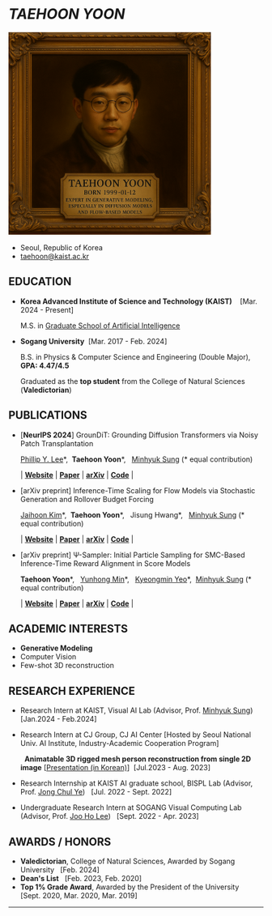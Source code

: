 # ***TAEHOON YOON***
<img src="./assets/image.png" height="400" width="400">

- Seoul, Republic of Korea
- taehoon@kaist.ac.kr

## EDUCATION
- **Korea Advanced Institute of Science and Technology (KAIST)** &nbsp;&nbsp; [Mar. 2024 - Present]
  
  M.S. in [Graduate School of Artificial Intelligence](https://gsai.kaist.ac.kr/)

- **Sogang University**    &nbsp;[Mar. 2017 - Feb. 2024]

  B.S. in Physics & Computer Science and Engineering (Double Major),&nbsp;&nbsp; **GPA: 4.47/4.5**
  
  Graduated as the **top student** from the College of Natural Sciences (**Valedictorian**)

## PUBLICATIONS
- [**NeurIPS 2024**] GrounDiT: Grounding Diffusion Transformers via Noisy Patch Transplantation
  
  [Phillip Y. Lee](https://phillipinseoul.github.io/)\*, &nbsp;**Taehoon Yoon**\*, &nbsp; [Minhyuk Sung](https://mhsung.github.io/) (* equal contribution)

  | [**Website**](https://groundit-diffusion.github.io/) | [**Paper**](https://groundit-diffusion.github.io/static/groundit_paper.pdf) | [**arXiv**](https://arxiv.org/abs/2410.20474) | [**Code**](https://github.com/KAIST-Visual-AI-Group/GrounDiT) |

- [arXiv preprint] Inference-Time Scaling for Flow Models via Stochastic Generation and Rollover Budget Forcing

  [Jaihoon Kim](https://jh27kim.github.io/)\*, &nbsp;**Taehoon Yoon**\*, &nbsp; Jisung Hwang\*, &nbsp; [Minhyuk Sung](https://mhsung.github.io/) (* equal contribution)
  
  | [**Website**](https://flow-inference-time-scaling.github.io/) | [**Paper**](https://flow-inference-time-scaling.github.io/static/manuscript.pdf) | [**arXiv**](https://arxiv.org/abs/2503.19385) | [**Code**](https://github.com/KAIST-Visual-AI-Group/Flow-Inference-Time-Scaling) |

- [arXiv preprint] Ψ-Sampler: Initial Particle Sampling for SMC-Based Inference-Time Reward Alignment in Score Models

  **Taehoon Yoon**\*, &nbsp; [Yunhong Min](https://github.com/myh4832)\*, &nbsp; [Kyeongmin Yeo](https://32v.github.io/)\*,&nbsp; [Minhyuk Sung](https://mhsung.github.io/) (* equal contribution)
  
  | [**Website**](https://psi-sampler.github.io/) | [**Paper**](https://arxiv.org/pdf/2506.01320) | [**arXiv**](https://arxiv.org/abs/2506.01320) | [**Code**](https://github.com/KAIST-Visual-AI-Group/Psi-Sampler) |

## ACADEMIC INTERESTS
- **Generative Modeling**
- Computer Vision
- Few-shot 3D reconstruction

## RESEARCH EXPERIENCE
- Research Intern at KAIST, Visual AI Lab (Advisor, Prof. [Minhyuk Sung](https://mhsung.github.io/))&nbsp;&nbsp; [Jan.2024 - Feb.2024]
- Research Intern at CJ Group, CJ AI Center [Hosted by Seoul National Univ. AI Institute, Industry-Academic Cooperation Program]
  
  &nbsp;&nbsp;**Animatable 3D rigged mesh person reconstruction from single 2D image** [[Presentation (in Korean)](https://www.youtube.com/watch?v=m7k0Kr3pZs8)]&nbsp;&nbsp;[Jul.2023 - Aug. 2023]
- Research Internship at KAIST AI graduate school, BISPL Lab (Advisor, Prof. [Jong Chul Ye](https://bispl.weebly.com/professor.html))&nbsp;&nbsp;    [Jul. 2022 - Sept. 2022]
- Undergraduate Research Intern at SOGANG Visual Computing Lab (Advisor, Prof. [Joo Ho Lee](https://sites.google.com/view/jooholee))&nbsp;&nbsp;     [Sept. 2022 - Apr. 2023]

## AWARDS / HONORS
- **Valedictorian**, College of Natural Sciences, Awarded by Sogang University&nbsp;&nbsp; [Feb. 2024]
- **Dean's List**&nbsp;&nbsp;    [Feb. 2023, Feb. 2020]
- **Top 1% Grade Award**, Awarded by the President of the University&nbsp;&nbsp;    [Sept. 2020, Mar. 2020, Mar. 2019]

- - -

 <!-- ```C++
 #include <iostream>
 
  int main(void){
    std::cout<< "Hello, Nice to meet you"<< std::endl;
    return 0;
  }
 ``` -->

